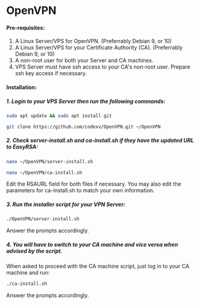 # OpenVPN

#### Pre-requisites:
1. A Linux Server/VPS for OpenVPN.
    (Preferrably Debian 9, or 10)
2. A Linux Server/VPS for your Certificate Authority (CA).
    (Preferrably Debian 9, or 10)
3. A non-root user for both your Server and CA machines.
3. VPS Server must have ssh access to your CA's non-root user. 
    Prepare ssh key access if necessary.


#### Installation:

##### 1. Login to your VPS Server then run the following commands:

```bash
sudo apt update && sudo apt install git
```
```bash
git clone https://github.com/codexv/OpenVPN.git ~/OpenVPN
```

##### 2. Check server-install.sh and ca-install.sh if they have the updated URL to EasyRSA:

```bash
nano ~/OpenVPN/server-install.sh
```
```bash
nano ~/OpenVPN/ca-install.sh
```

Edit the RSAURL field for both files if necessary.
You may also edit the parameters for ca-install.sh to match your own information.

##### 3. Run the installer script for your VPN Server:

```bash
./OpenVPN/server-install.sh
```

Answer the prompts accordingly.


##### 4. You will have to switch to your CA machine and vice versa when advised by the script.

When asked to proceed with the CA machine script, just log in to your CA machine and run:

```bash
./ca-install.sh
```

Answer the prompts accordingly.





